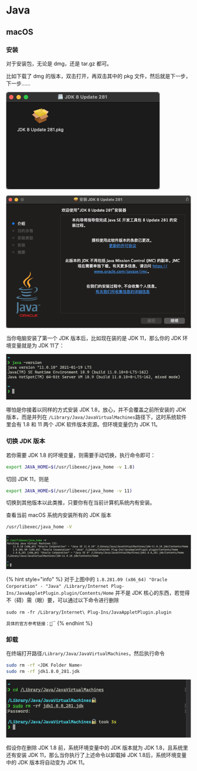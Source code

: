 # Java

## macOS

### 安装

对于安装包，无论是 dmg，还是 tar.gz 都可。

比如下载了 dmg 的版本，双击打开，再双击其中的 pkg 文件，然后就是下一步，下一步……

![&#x53CC;&#x51FB; dmg &#x6587;&#x4EF6;&#x540E;](../../.gitbook/assets/image.png)

![&#x4E00;&#x76F4;&#x7EE7;&#x7EED;&#xFF0C;&#x5373;&#x53EF;](../../.gitbook/assets/image%20%281%29.png)

当你电脑安装了第一个 JDK 版本后，比如现在装的是 JDK 11，那么你的 JDK  环境变量就是为 JDK 11了：

![java -version](../../.gitbook/assets/image%20%282%29.png)

哪怕是你接着以同样的方式安装 JDK 1.8，放心，并不会覆盖之前所安装的 JDK 版本，而是并列在 `/Library/Java/JavaVirtualMachines`路径下，这时系统软件里会有 1.8 和 11 两个 JDK 软件版本资源。但环境变量仍为 JDK 11。

###  切换 JDK 版本

若你需要 JDK 1.8  的环境变量，则需要手动切换，执行命令即可：

```bash
export JAVA_HOME=$(/usr/libexec/java_home -v 1.8)
```

切回 JDK 11，则是

```bash
export JAVA_HOME=$(/usr/libexec/java_home -v 11)
```



切换到其他版本以此类推，只要你有在当前计算机系统内有安装。

查看当前 macOS 系统内安装所有的 JDK 版本

```bash
/usr/libexec/java_home -V
```

![/usr/libexec/java\_home -V](../../.gitbook/assets/image%20%283%29.png)

{% hint style="info" %}
对于上图中的 `1.8.281.09 (x86_64) "Oracle Corporation" - "Java" /Library/Internet Plug-Ins/JavaAppletPlugin.plugin/Contents/Home` 并不是 JDK 核心的东西，若觉得不（碍）需（眼）要，可以通过以下命令进行删除

`sudo rm -fr /Library/Internet\ Plug-Ins/JavaAppletPlugin.plugin`

`具体的官方参考链接：`[`🔗`](https://www.java.com/zh-TW/download/help/mac_uninstall_java.html)\`\`
{% endhint %}

### 卸载

在终端打开路径`/Library/Java/JavaVirtualMachines`，然后执行命令

```bash
sudo rm -rf <JDK Folder Name>
sudo rm -rf jdk1.8.0_281.jdk
```

![&#x9700;&#x8981; sudo &#x6743;&#x9650;](../../.gitbook/assets/image%20%284%29.png)

假设你在删除 JDK 1.8 前，系统环境变量中的 JDK 版本就为 JDK 1.8，且系统里还有安装 JDK 11，那么当你执行了上述命令以卸载掉 JDK 1.8后，系统环境变量中的 JDK 版本将自动变为 JDK 11。

 

